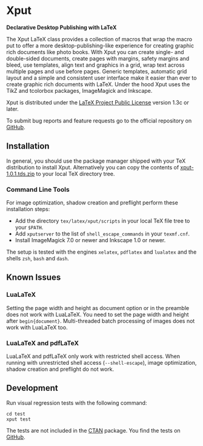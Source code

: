# Xput

__Declarative Desktop Publishing with LaTeX__

The Xput LaTeX class provides a collection of macros that wrap the macro put to offer a more desktop-publishing-like experience for creating graphic rich documents like photo books.
With Xput you can create single- and double-sided documents, create pages with margins, safety margins and bleed, use templates, align text and graphics in a grid, wrap text across multiple pages and use before pages. 
Generic templates, automatic grid layout and a simple and consistent user interface make it easier than ever to create graphic rich documents with LaTeX.
Under the hood Xput uses the TikZ and tcolorbox packages, ImageMagick and Inkscape.

Xput is distributed under the [LaTeX Project Public License](https://www.latex-project.org/lppl/lppl-1-3c/) version 1.3c or later.

To submit bug reports and feature requests go to the official repository on [GitHub](https://github.com/friedemannbartels/xput/issues).

## Installation

In general, you should use the package manager shipped with your TeX distribution to install Xput. Alternatively you can copy the contents of [xput-1.0.1.tds.zip](https://github.com/friedemannbartels/xput/releases/download/1.0.1/xput-1.0.1.tds.zip) to your local TeX directory tree.

### Command Line Tools

For image optimization, shadow creation and preflight perform these installation steps:

- Add the directory `tex/latex/xput/scripts` in your local TeX file tree to your `$PATH`.
- Add `xputserver` to the list of `shell_escape_commands` in your `texmf.cnf`.
- Install ImageMagick 7.0 or newer and Inkscape 1.0 or newer.

The setup is tested with the engines `xelatex`, `pdflatex` and `lualatex` and the shells `zsh`, `bash` and `dash`.

## Known Issues

### LuaLaTeX

Setting the page width and height as document option or in the preamble does not work with LuaLaTeX. You need to set the page width and height after `begin{document}`.
Multi-threaded batch processing of images does not work with LuaLaTeX too.

### LuaLaTeX and pdfLaTeX

LuaLaTeX and pdfLaTeX only work with restricted shell access. When running with unrestricted shell access (`--shell-escape`), image optimization, shadow creation and preflight do not work.

## Development

Run visual regression tests with the following command:

    cd test
    xput test
    
The tests are not included in the [CTAN](https://www.ctan.org/pkg/xput) package. You find the tests on [GitHub](https://github.com/friedemannbartels/xput/tree/main/test).
